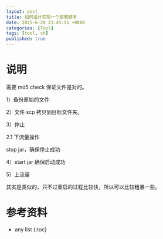 ```yaml
---
layout: post
title: 如何设计实现一个部署脚本
date: 2025-6-20 23:45:51 +0800
categories: [Tool]
tags: [tool, sh]
published: true
---
```


# 说明

需要 md5 check 保证文件是对的。

1）备份原始的文件

2）文件 scp 拷贝到目标文件夹。

3）停止

2.1 下流量操作

stop jar，确保停止成功

4）start jar 确保启动成功

5）上流量

其实是类似的，只不过重启的过程比较快，所以可以比较粗暴一些。

# 参考资料

* any list
{:toc}  